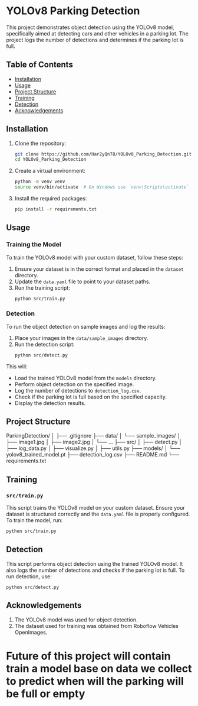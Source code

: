 # YOLOv8 Parking Detection

This project demonstrates object detection using the YOLOv8 model, specifically aimed at detecting cars and other vehicles in a parking lot. The project logs the number of detections and determines if the parking lot is full.

## Table of Contents
- [Installation](#installation)
- [Usage](#usage)
- [Project Structure](#project-structure)
- [Training](#training)
- [Detection](#detection)
- [Acknowledgements](#acknowledgements)

## Installation

1. Clone the repository:
    ```bash
    git clone https://github.com/Har2yQn78/YOLOv8_Parking_Detection.git
    cd YOLOv8_Parking_Detection
    ```

2. Create a virtual environment:
    ```bash
    python -m venv venv
    source venv/bin/activate  # On Windows use `venv\Scripts\activate`
    ```

3. Install the required packages:
    ```bash
    pip install -r requirements.txt
    ```

## Usage

### Training the Model

To train the YOLOv8 model with your custom dataset, follow these steps:

1. Ensure your dataset is in the correct format and placed in the `dataset` directory.
2. Update the `data.yaml` file to point to your dataset paths.
3. Run the training script:
    ```bash
    python src/train.py
    ```

### Detection

To run the object detection on sample images and log the results:

1. Place your images in the `data/sample_images` directory.
2. Run the detection script:
    ```bash
    python src/detect.py
    ```

This will:
- Load the trained YOLOv8 model from the `models` directory.
- Perform object detection on the specified image.
- Log the number of detections to `detection_log.csv`.
- Check if the parking lot is full based on the specified capacity.
- Display the detection results.

## Project Structure

ParkingDetection/
│
├── .gitignore
├── data/
│   └── sample_images/
│       ├── image1.jpg
│       ├── image2.jpg
│       └── ...
├── src/
│   ├── detect.py
│   ├── log_data.py
│   ├── visualize.py
│   ├── utils.py
├── models/
│   └── yolov8_trained_model.pt
├── detection_log.csv
├── README.md
└── requirements.txt


## Training

### `src/train.py`

This script trains the YOLOv8 model on your custom dataset. Ensure your dataset is structured correctly and the `data.yaml` file is properly configured. To train the model, run:

```bash
python src/train.py
```

## Detection
This script performs object detection using the trained YOLOv8 model. It also logs the number of detections and checks if the parking lot is full. To run detection, use:
```
python src/detect.py
```

## Acknowledgements
1. The YOLOv8 model was used for object detection.
2. The dataset used for training was obtained from Roboflow Vehicles OpenImages.

# Future of this project will contain train a model base on data we collect to predict when will the parking will be full or empty
